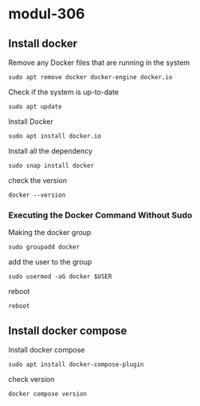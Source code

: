 # modul-306

## Install docker
Remove any Docker files that are running in the system

`sudo apt remove docker docker-engine docker.io`

Check if the system is up-to-date

`sudo apt update`

Install Docker

`sudo apt install docker.io`


Install all the dependency 

`sudo snap install docker`

check the version

`docker --version`

### Executing the Docker Command Without Sudo 
Making the docker group 

`sudo groupadd docker`

add the user to the group

`sudo usermod -aG docker $USER`

reboot

`reboot`


## Install docker compose
Install docker compose

`sudo apt install docker-compose-plugin`

check version 

`docker compose version`